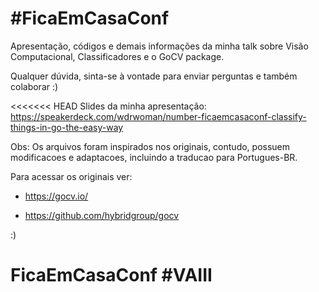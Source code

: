 # #FicaEmCasaConf 
Apresentação, códigos e demais informações da minha talk sobre Visão Computacional, Classificadores e o GoCV package.

Qualquer dúvida, sinta-se à vontade para enviar perguntas e também colaborar :)

<<<<<<< HEAD
Slides da minha apresentação: https://speakerdeck.com/wdrwoman/number-ficaemcasaconf-classify-things-in-go-the-easy-way

Obs: Os arquivos foram inspirados nos originais, contudo, possuem modificacoes e adaptacoes, incluindo a traducao para Portugues-BR.

Para acessar os originais ver: 

* https://gocv.io/

* https://github.com/hybridgroup/gocv

:)



# FicaEmCasaConf #VAIII
